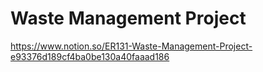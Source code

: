 # Waste Management Project

https://www.notion.so/ER131-Waste-Management-Project-e93376d189cf4ba0be130a40faaad186